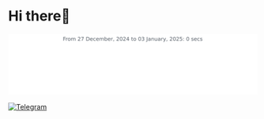 # Hi there👋
<img
  src="https://github.com/MLGRussianXP/MLGRussianXP/blob/master/images/stat.svg"
  alt="My WakaTime Activity"
/>

[![Telegram](https://img.shields.io/badge/Telegram-2CA5E0?style=for-the-badge&logo=telegram&logoColor=white)](http://mlgrussianxp.t.me/)
